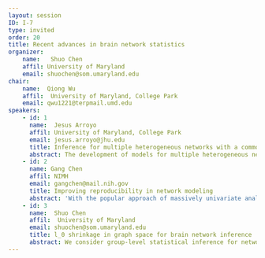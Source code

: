 ```yaml
---
layout: session
ID: I-7
type: invited
order: 20
title: Recent advances in brain network statistics   
organizer:
    name:   Shuo Chen
    affil: University of Maryland
    email: shuochen@som.umaryland.edu  
chair:
    name:  Qiong Wu
    affil:  University of Maryland, College Park
    email: qwu1221@terpmail.umd.edu
speakers:
    - id: 1
      name:  Jesus Arroyo
      affil: University of Maryland, College Park
      email: jesus.arroyo@jhu.edu
      title: Inference for multiple heterogeneous networks with a common invariant subspace
      abstract: The development of models for multiple heterogeneous network data is of critical importance both in statistical network theory and across multiple application domains, including neuroscience. Although single-graph inference is well-studied, multiple graph inference is largely unexplored, in part because of the challenges inherent in appropriately modeling graph differences and yet retaining sufficient model simplicity to render estimation feasible. The common subspace independent-edge (COSIE) multiple random graph model addresses this gap, by describing a heterogeneous collection of networks with a shared latent structure on the vertices but potentially different connectivity patterns for each graph. The COSIE model is both flexible to account for important graph differences and tractable to allow for accurate spectral inference. The model can be deployed for a number of subsequent network inference tasks, including dimensionality reduction, classification, hypothesis testing, and community detection. Performance is demonstrated on a dataset of connectomes, showing an accurate classification of brain scans by patients and a meaningful determination of heterogeneity across different subjects.
    - id: 2
      name: Gang Chen
      affil: NIMH
      email: gangchen@mail.nih.gov
      title: Improving reproducibility in network modeling
      abstract: 'With the popular approach of massively univariate analysis in neuroimaging, one builds as many models as the number of elements, leading to a major contributor to the reproducibility crisis due to three intrinsic problems: 1) modeling inefficiency, 2) artificial dichotomization, and 3) researcher degrees of freedom. We propose a Bayesian multilevel framework that incorporates all elements through global calibration in one integrative model. Statistical inferences at each element are thus achieved from the overall posterior distribution through Markov Chain Monte Carlo simulations. In addition, our framework incorporates multiplicity as an integral component of the modeling structure, not as a separate correction step. By turning multiplicity from an annoying penalty into a strength, we aim to achieve six goals: 1) improve model efficiency, 2) gain a higher predictive accuracy, 3) control the errors of incorrect magnitude and incorrect sign instead of conventional false positives and false negatives, 4) validate each model relative to its competing candidates, 5) reduce the reliance on and the sensitivity to the choice of data space, and 6) promote full results reporting. Our modeling framework reverberates with recent proposals to abandon the dichotomization of statistical evidence (“significant” vs. “non-significant”), to improve the interpretability of research findings, as well as to encourage reporting the full gamut of results (not only “significant” ones), thereby enhancing research transparency and reproducibility.'
    - id: 3
      name:  Shuo Chen
      affil:  University of Maryland
      email: shuochen@som.umaryland.edu 
      title: l_0 shrinkage in graph space for brain network inference
      abstract: We consider group-level statistical inference for networks, where the outcome variables of each subject are multivariate edges in an adjacency matrix. We assume the nodes of adjacency matrices are identical across all subjects and the goal is to identify and statistically test whether edges in some subnetworks that are associated with the covariates of interest. We propose a group level network statistical framework to extract the subgraphs where edges are likely to be related to the covariate via $l_0$ norm regularization and perform statistical tests on the detected subgraphs by graph combinatorics. Theoretical properties of the novel objective function and network-level inference are provided. We apply the proposed method to a brain connectomic study to identify the subnetworks of brain-connectome that are associated with brain diseases. In addition, we perform extensive simulation studies. The results demonstrate the proposed method outperform existing multivariate statistical methods by simultaneously improve false positive and false negative discovery rates and significantly increase replicability.
---
```

